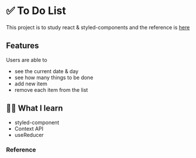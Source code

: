 # ✅ To Do List

This project is to study react & styled-components and the reference is [here](https://react.vlpt.us/mashup-todolist/)

## Features

Users are able to

- see the current date & day
- see how many things to be done
- add new item
- remove each item from the list

## ✍🏻 What I learn

- styled-component
- Context API
- useReducer

### Reference
